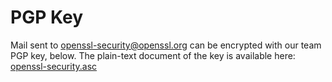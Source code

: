 # PGP Key

Mail sent to <openssl-security@openssl.org> can be encrypted with our
team PGP key, below. The plain-text document of the key is available
here: [openssl-security.asc](openssl-security.asc)

<pre>
<!--#include virtual="openssl-security.asc" -->
</pre>
